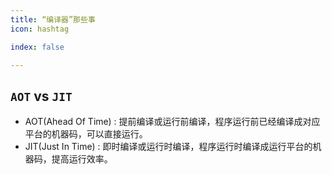 ```yaml
---
title: “编译器”那些事
icon: hashtag

index: false

---
```


<!-- more -->

## `AOT` vs `JIT` 

- AOT(Ahead Of Time) : 提前编译或运行前编译，程序运行前已经编译成对应平台的机器码，可以直接运行。
- JIT(Just In Time) : 即时编译或运行时编译，程序运行时编译成运行平台的机器码，提高运行效率。
